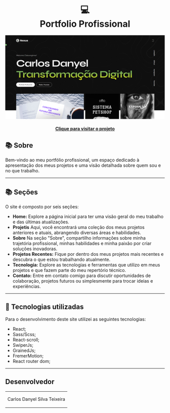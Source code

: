 <h1 align="center">
  💻​<br>Portfolio Profissional
</h1>

![Resultado final do projeto](./src/assets/pagina.png)

<h4 align="center"><a href="https://portfolio-v2-inky-delta.vercel.app/">Clique para visitar o projeto</a></h4>

## 📚 Sobre

Bem-vindo ao meu portfólio profissional, um espaço dedicado à apresentação dos meus projetos e uma visão detalhada sobre quem sou e no que trabalho.

---

## 📚 Seções

O site é composto por seis seções:

-   **Home:** Explore a página inicial para ter uma visão geral do meu trabalho e das últimas atualizações.
-   **Projetis** Aqui, você encontrará uma coleção dos meus projetos anteriores e atuais, abrangendo diversas áreas e habilidades.
-   **Sobre** Na seção "Sobre", compartilho informações sobre minha trajetória profissional, minhas habilidades e minha paixão por criar soluções inovadoras.
-   **Projetos Recentes:** Fique por dentro dos meus projetos mais recentes e descubra o que estou trabalhando atualmente.
-   **Tecnologia:** Explore as tecnologias e ferramentas que utilizo em meus projetos e que fazem parte do meu repertório técnico.
-   **Contato:** Entre em contato comigo para discutir oportunidades de colaboração, projetos futuros ou simplesmente para trocar ideias e experiências.

---

## 💼 Tecnologias utilizadas

Para o desenvolvimento deste site utilizei as seguintes tecnologias:

-   React;
-   Sass/Scss;
-   React-scroll;
-   SwiperJs;
-   GrainedJs;
-   FremerMotion;
-   React router dom;

---

<h2>Desenvolvedor</h2>

<table>
  <tr>
    <td align="center">
      <p>Carlos Danyel Silva Teixeira</p>
    </td>
  </tr>
</table>
